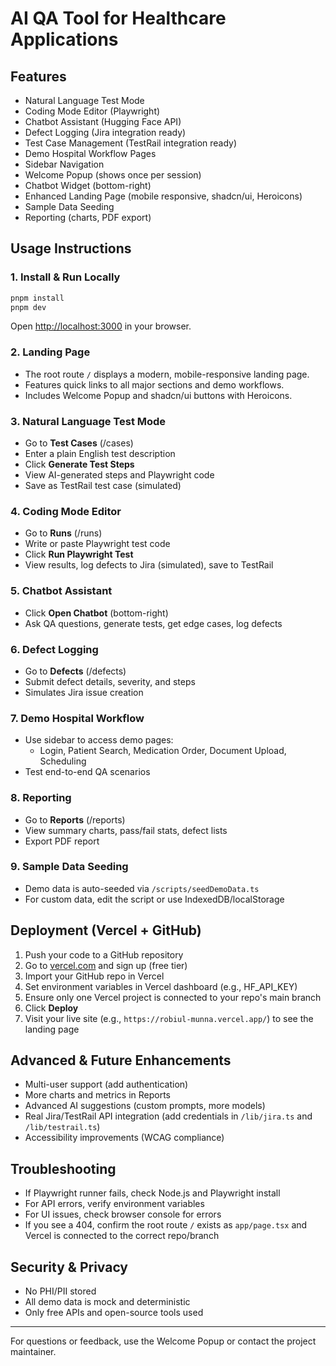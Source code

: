 # AI QA Tool for Healthcare Applications

## Features
- Natural Language Test Mode
- Coding Mode Editor (Playwright)
- Chatbot Assistant (Hugging Face API)
- Defect Logging (Jira integration ready)
- Test Case Management (TestRail integration ready)
- Demo Hospital Workflow Pages
- Sidebar Navigation
- Welcome Popup (shows once per session)
- Chatbot Widget (bottom-right)
- Enhanced Landing Page (mobile responsive, shadcn/ui, Heroicons)
- Sample Data Seeding
- Reporting (charts, PDF export)

## Usage Instructions

### 1. Install & Run Locally
```sh
pnpm install
pnpm dev
```
Open [http://localhost:3000](http://localhost:3000) in your browser.

### 2. Landing Page
- The root route `/` displays a modern, mobile-responsive landing page.
- Features quick links to all major sections and demo workflows.
- Includes Welcome Popup and shadcn/ui buttons with Heroicons.

### 3. Natural Language Test Mode
- Go to **Test Cases** (/cases)
- Enter a plain English test description
- Click **Generate Test Steps**
- View AI-generated steps and Playwright code
- Save as TestRail test case (simulated)

### 4. Coding Mode Editor
- Go to **Runs** (/runs)
- Write or paste Playwright test code
- Click **Run Playwright Test**
- View results, log defects to Jira (simulated), save to TestRail

### 5. Chatbot Assistant
- Click **Open Chatbot** (bottom-right)
- Ask QA questions, generate tests, get edge cases, log defects

### 6. Defect Logging
- Go to **Defects** (/defects)
- Submit defect details, severity, and steps
- Simulates Jira issue creation

### 7. Demo Hospital Workflow
- Use sidebar to access demo pages:
	- Login, Patient Search, Medication Order, Document Upload, Scheduling
- Test end-to-end QA scenarios

### 8. Reporting
- Go to **Reports** (/reports)
- View summary charts, pass/fail stats, defect lists
- Export PDF report

### 9. Sample Data Seeding
- Demo data is auto-seeded via `/scripts/seedDemoData.ts`
- For custom data, edit the script or use IndexedDB/localStorage

## Deployment (Vercel + GitHub)
1. Push your code to a GitHub repository
2. Go to [vercel.com](https://vercel.com) and sign up (free tier)
3. Import your GitHub repo in Vercel
4. Set environment variables in Vercel dashboard (e.g., HF_API_KEY)
5. Ensure only one Vercel project is connected to your repo's main branch
6. Click **Deploy**
7. Visit your live site (e.g., `https://robiul-munna.vercel.app/`) to see the landing page

## Advanced & Future Enhancements
- Multi-user support (add authentication)
- More charts and metrics in Reports
- Advanced AI suggestions (custom prompts, more models)
- Real Jira/TestRail API integration (add credentials in `/lib/jira.ts` and `/lib/testrail.ts`)
- Accessibility improvements (WCAG compliance)

## Troubleshooting
- If Playwright runner fails, check Node.js and Playwright install
- For API errors, verify environment variables
- For UI issues, check browser console for errors
- If you see a 404, confirm the root route `/` exists as `app/page.tsx` and Vercel is connected to the correct repo/branch

## Security & Privacy
- No PHI/PII stored
- All demo data is mock and deterministic
- Only free APIs and open-source tools used

---

For questions or feedback, use the Welcome Popup or contact the project maintainer.
